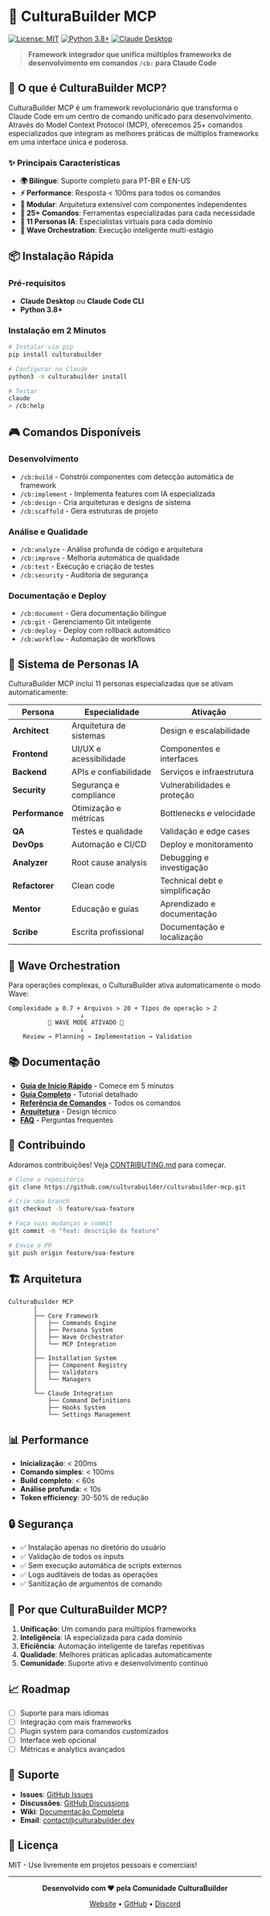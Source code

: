# 🚀 CulturaBuilder MCP

[![License: MIT](https://img.shields.io/badge/License-MIT-yellow.svg)](https://opensource.org/licenses/MIT)
[![Python 3.8+](https://img.shields.io/badge/python-3.8+-blue.svg)](https://www.python.org/downloads/)
[![Claude Desktop](https://img.shields.io/badge/Claude-Desktop-purple.svg)](https://claude.ai/desktop)

> **Framework integrador que unifica múltiplos frameworks de desenvolvimento em comandos `/cb:` para Claude Code**

## 🎯 O que é CulturaBuilder MCP?

CulturaBuilder MCP é um framework revolucionário que transforma o Claude Code em um centro de comando unificado para desenvolvimento. Através do Model Context Protocol (MCP), oferecemos 25+ comandos especializados que integram as melhores práticas de múltiplos frameworks em uma interface única e poderosa.

### ✨ Principais Características

- **🌍 Bilíngue**: Suporte completo para PT-BR e EN-US
- **⚡ Performance**: Resposta < 100ms para todos os comandos
- **🧩 Modular**: Arquitetura extensível com componentes independentes
- **🔧 25+ Comandos**: Ferramentas especializadas para cada necessidade
- **🤖 11 Personas IA**: Especialistas virtuais para cada domínio
- **🌊 Wave Orchestration**: Execução inteligente multi-estágio

## 📦 Instalação Rápida

### Pré-requisitos
- **Claude Desktop** ou **Claude Code CLI**
- **Python 3.8+**

### Instalação em 2 Minutos

```bash
# Instalar via pip
pip install culturabuilder

# Configurar no Claude
python3 -m culturabuilder install

# Testar
claude
> /cb:help
```

## 🎮 Comandos Disponíveis

### Desenvolvimento
- `/cb:build` - Constrói componentes com detecção automática de framework
- `/cb:implement` - Implementa features com IA especializada
- `/cb:design` - Cria arquiteturas e designs de sistema
- `/cb:scaffold` - Gera estruturas de projeto

### Análise e Qualidade
- `/cb:analyze` - Análise profunda de código e arquitetura
- `/cb:improve` - Melhoria automática de qualidade
- `/cb:test` - Execução e criação de testes
- `/cb:security` - Auditoria de segurança

### Documentação e Deploy
- `/cb:document` - Gera documentação bilíngue
- `/cb:git` - Gerenciamento Git inteligente
- `/cb:deploy` - Deploy com rollback automático
- `/cb:workflow` - Automação de workflows

## 🧠 Sistema de Personas IA

CulturaBuilder MCP inclui 11 personas especializadas que se ativam automaticamente:

| Persona | Especialidade | Ativação |
|---------|--------------|----------|
| **Architect** | Arquitetura de sistemas | Design e escalabilidade |
| **Frontend** | UI/UX e acessibilidade | Componentes e interfaces |
| **Backend** | APIs e confiabilidade | Serviços e infraestrutura |
| **Security** | Segurança e compliance | Vulnerabilidades e proteção |
| **Performance** | Otimização e métricas | Bottlenecks e velocidade |
| **QA** | Testes e qualidade | Validação e edge cases |
| **DevOps** | Automação e CI/CD | Deploy e monitoramento |
| **Analyzer** | Root cause analysis | Debugging e investigação |
| **Refactorer** | Clean code | Technical debt e simplificação |
| **Mentor** | Educação e guias | Aprendizado e documentação |
| **Scribe** | Escrita profissional | Documentação e localização |

## 🌊 Wave Orchestration

Para operações complexas, o CulturaBuilder ativa automaticamente o modo Wave:

```
Complexidade ≥ 0.7 + Arquivos > 20 + Tipos de operação > 2
                    ↓
           🌊 WAVE MODE ATIVADO 🌊
                    ↓
    Review → Planning → Implementation → Validation
```

## 📚 Documentação

- **[Guia de Início Rápido](QUICK_START.md)** - Comece em 5 minutos
- **[Guia Completo](README_BEGINNER_FRIENDLY.md)** - Tutorial detalhado
- **[Referência de Comandos](Docs/COMMANDS_REFERENCE.md)** - Todos os comandos
- **[Arquitetura](Docs/ARCHITECTURE.md)** - Design técnico
- **[FAQ](FAQ.md)** - Perguntas frequentes

## 🤝 Contribuindo

Adoramos contribuições! Veja [CONTRIBUTING.md](CONTRIBUTING.md) para começar.

```bash
# Clone o repositório
git clone https://github.com/culturabuilder/culturabuilder-mcp.git

# Crie uma branch
git checkout -b feature/sua-feature

# Faça suas mudanças e commit
git commit -m "feat: descrição da feature"

# Envie o PR
git push origin feature/sua-feature
```

## 🏗️ Arquitetura

```
CulturaBuilder MCP
       │
       ├── Core Framework
       │   ├── Commands Engine
       │   ├── Persona System
       │   ├── Wave Orchestrator
       │   └── MCP Integration
       │
       ├── Installation System
       │   ├── Component Registry
       │   ├── Validators
       │   └── Managers
       │
       └── Claude Integration
           ├── Command Definitions
           ├── Hooks System
           └── Settings Management
```

## 📊 Performance

- **Inicialização**: < 200ms
- **Comando simples**: < 100ms
- **Build completo**: < 60s
- **Análise profunda**: < 10s
- **Token efficiency**: 30-50% de redução

## 🔒 Segurança

- ✅ Instalação apenas no diretório do usuário
- ✅ Validação de todos os inputs
- ✅ Sem execução automática de scripts externos
- ✅ Logs auditáveis de todas as operações
- ✅ Sanitização de argumentos de comando

## 🌟 Por que CulturaBuilder MCP?

1. **Unificação**: Um comando para múltiplos frameworks
2. **Inteligência**: IA especializada para cada domínio
3. **Eficiência**: Automação inteligente de tarefas repetitivas
4. **Qualidade**: Melhores práticas aplicadas automaticamente
5. **Comunidade**: Suporte ativo e desenvolvimento contínuo

## 📈 Roadmap

- [ ] Suporte para mais idiomas
- [ ] Integração com mais frameworks
- [ ] Plugin system para comandos customizados
- [ ] Interface web opcional
- [ ] Métricas e analytics avançados

## 💬 Suporte

- **Issues**: [GitHub Issues](https://github.com/culturabuilder/culturabuilder-mcp/issues)
- **Discussões**: [GitHub Discussions](https://github.com/culturabuilder/culturabuilder-mcp/discussions)
- **Wiki**: [Documentação Completa](https://github.com/culturabuilder/culturabuilder-mcp/wiki)
- **Email**: contact@culturabuilder.dev

## 📄 Licença

MIT - Use livremente em projetos pessoais e comerciais!

---

<div align="center">

**Desenvolvido com ❤️ pela Comunidade CulturaBuilder**

[Website](https://culturabuilder.dev) • [GitHub](https://github.com/culturabuilder) • [Discord](https://discord.gg/culturabuilder)

</div>